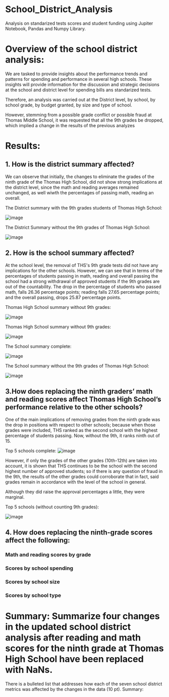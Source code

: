 # School_District_Analysis
Analysis on standarized tests scores and student funding using Jupiter Notebook, Pandas and Numpy Library.

# Overview of the school district analysis: 
We are tasked to provide insights about the performance trends and patterns for spending and performance in several high schools. These insights will provide information for the discussion and strategic decisions at the school and district level for spending bills ans standarized tests.

Therefore, an analysis was carried out at the District level, by school, by school grade, by budget granted, by size and type of school.

However, stemming from a possible grade conflict or possible fraud at Thomas Middle School, it was requested that all the 9th grades be dropped, which implied a change in the results of the previous analyzes

# Results: 

## 1. How is the district summary affected?
We can observe that initially, the changes to eliminate the grades of the ninth grade of the Thomas High School, did not show strong implications at the district level, since the math and reading averages remained unchanged, as well wiwth the percentages of passing math, reading an overall.
 
The District summary with the 9th grades students of Thomas High School:

![image](https://user-images.githubusercontent.com/43974872/190064831-a00e5c7f-05b3-4e77-9c3d-50156ae66720.png)

The District Summary without the 9th grades of Thomas High School:

![image](https://user-images.githubusercontent.com/43974872/190062943-ad77326f-9f61-49d9-a23d-4b4cf8530f09.png)

## 2. How is the school summary affected?

At the school level, the removal of THS's 9th grade tests did not have any implications for the other schools. However, we can see that in terms of the percentages of students passing in math, reading and overall passing the school had a strong withdrawal of approved students if the 9th grades are out of the countability. The drop in the percentage of students who passed math, falls 26.36 percentage points; reading falls 27.65 percentage points; and the overall passing, drops 25.87 percentage points.

Thomas High School summary without 9th grades:

![image](https://user-images.githubusercontent.com/43974872/190067628-2e43f96c-da67-4f2a-aa14-2777cb9f90c4.png)

Thomas High School summary without 9th grades:

![image](https://user-images.githubusercontent.com/43974872/190066340-61783fd3-e4cd-4dc3-8ee4-74e4841ae8b9.png)

The School summary complete:

![image](https://user-images.githubusercontent.com/43974872/190065978-88c56ed9-202e-4983-b390-24f04aed588d.png)


The School summary without the 9th grades of Thomas High School:

![image](https://user-images.githubusercontent.com/43974872/190065497-b2d8f664-1a31-4fff-b64c-b5bbf9cde484.png)


## 3.How does replacing the ninth graders’ math and reading scores affect Thomas High School’s performance relative to the other schools?
One of the main implications of removing grades from the ninth grade was the drop in positions with respect to other schools; because when those grades were included, THS ranked as the second school with the highest percentage of students passing. Now, without the 9th, it ranks ninth out of 15.

Top 5 schools complete:
![image](https://user-images.githubusercontent.com/43974872/190071070-e0a9bb75-33e9-4cf1-85be-df9d074a7484.png)


However, if only the grades of the other grades (10th-12th) are taken into account, it is shown that THS continues to be the school with the second highest number of approved students; so if there is any question of fraud in the 9th, the results of the other grades could corroborate that in fact, said grades remain in accordance with the level of the school in general.

Although they did raise the approval percentages a little, they were marginal.

Top 5 schools (without counting 9th grades):

![image](https://user-images.githubusercontent.com/43974872/190070866-ad6b0f1a-6a71-4059-b376-71eb7828dc64.png)

## 4. How does replacing the ninth-grade scores affect the following:
### Math and reading scores by grade
### Scores by school spending
### Scores by school size
### Scores by school type

# Summary: Summarize four changes in the updated school district analysis after reading and math scores for the ninth grade at Thomas High School have been replaced with NaNs.

There is a bulleted list that addresses how each of the seven school district metrics was affected by the changes in the data (10 pt).
Summary:

